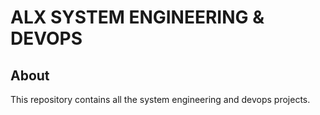 # ALX SYSTEM ENGINEERING & DEVOPS
## About
This repository contains all the system engineering and devops projects.

